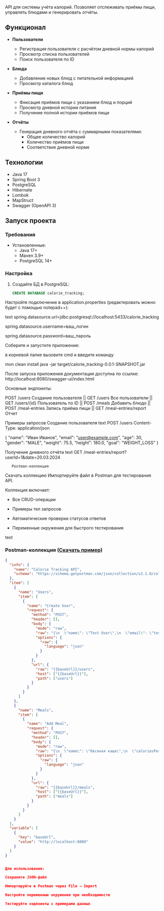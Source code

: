 API для системы учёта калорий. Позволяет отслеживать приёмы пищи, управлять блюдами и генерировать отчёты.

## Функционал

- **Пользователи**
    - Регистрация пользователя с расчётом дневной нормы калорий
    - Просмотр списка пользователей
    - Поиск пользователя по ID

- **Блюда**
    - Добавление новых блюд с питательной информацией
    - Просмотр каталога блюд

- **Приёмы пищи**
    - Фиксация приёмов пищи с указанием блюд и порций
    - Просмотр дневной истории питания
    - Получение полной истории приёмов пищи

- **Отчёты**
    - Генерация дневного отчёта с суммарными показателями:
        - Общее количество калорий
        - Количество приёмов пищи
        - Соответствие дневной норме

##  Технологии

- Java 17
- Spring Boot 3
- PostgreSQL
- Hibernate
- Lombok
- MapStruct
- Swagger (OpenAPI 3)

## Запуск проекта

### Требования
- Установленные:
    - Java 17+
    - Maven 3.9+
    - PostgreSQL 14+

### Настройка

1. Создайте БД в PostgreSQL:
   ```sql
   CREATE DATABASE calorie_tracking;
Настройте подключение в application.properties (редактировать можно будет с помощью notepad++):

text
spring.datasource.url=jdbc:postgresql://localhost:5433/calorie_tracking


spring.datasource.username=ваш_логин


spring.datasource.password=ваш_пароль


Соберите и запустите приложение:

в корневой папке вызовите cmd и введите команду

mvn clean install
java -jar target/calorie_tracking-0.0.1-SNAPSHOT.jar


После запуска приложения документация доступна по ссылке:
http://localhost:8080/swagger-ui/index.html

Основные эндпоинты:

POST	/users	                Создание пользователя
||
GET	    /users	                Все пользователи
||
GET	    /users/{id}	            Пользователь по ID
||
POST	/meals	                Добавить блюдо
||
POST	/meal-entries	        Запись приёма пищи
||
GET 	/meal-entries/report	Отчет



 Примеры запросов
Создание пользователя
text
POST /users
Content-Type: application/json

{
"name": "Иван Иванов",
"email": "user@example.com",
"age": 30,
"gender": "MALE",
"weight": 75.5,
"height": 180.0,
"goal": "WEIGHT_LOSS"
}


Получение дневного отчёта
text
GET /meal-entries/report?userId=1&date=20.03.2024


       Postman-коллекция
Скачать коллекцию
Импортируйте файл в Postman для тестирования API.

Коллекция включает:

  - Все CRUD-операции

  - Примеры тел запросов

  - Автоматические проверки статусов ответов

  - Переменные окружения для быстрого тестирования

text

### Postman-коллекция ([Скачать пример](CalorieTracking.postman_collection.json))

```json
{
  "info": {
    "name": "Calorie Tracking API",
    "schema": "https://schema.getpostman.com/json/collection/v2.1.0/collection.json"
  },
  "item": [
    {
      "name": "Users",
      "item": [
        {
          "name": "Create User",
          "request": {
            "method": "POST",
            "header": [],
            "body": {
              "mode": "raw",
              "raw": "{\n  \"name\": \"Test User\",\n  \"email\": \"test@example.com\",\n  \"age\": 25,\n  \"gender\": \"FEMALE\",\n  \"weight\": 60,\n  \"height\": 165,\n  \"goal\": \"MAINTENANCE\"\n}",
              "options": {
                "raw": {
                  "language": "json"
                }
              }
            },
            "url": {
              "raw": "{{baseUrl}}/users",
              "host": ["{{baseUrl}}"],
              "path": ["users"]
            }
          }
        }
      ]
    },
    {
      "name": "Meals",
      "item": [
        {
          "name": "Add Meal",
          "request": {
            "method": "POST",
            "header": [],
            "body": {
              "mode": "raw",
              "raw": "{\n  \"name\": \"Овсяная каша\",\n  \"caloriesPerServing\": 150,\n  \"proteins\": 5,\n  \"fats\": 3,\n  \"carbohydrates\": 25\n}",
              "options": {
                "raw": {
                  "language": "json"
                }
              }
            },
            "url": {
              "raw": "{{baseUrl}}/meals",
              "host": ["{{baseUrl}}"],
              "path": ["meals"]
            }
          }
        }
      ]
    }
  ],
  "variable": [
    {
      "key": "baseUrl",
      "value": "http://localhost:8080"
    }
  ]
}


Для использования:

Сохраните JSON-файл

Импортируйте в Postman через File → Import

Настройте переменные окружения при необходимости

Тестируйте эндпоинты с примерами данных